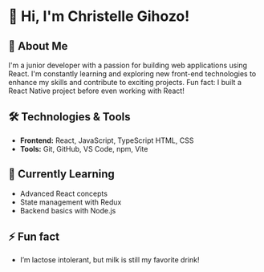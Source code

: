 # 👋 Hi, I'm Christelle Gihozo!

## 🚀 About Me
I'm a junior developer with a passion for building web applications using React. I'm constantly learning and exploring new front-end technologies to enhance my skills and contribute to exciting projects. Fun fact: I built a React Native project before even working with React!

## 🛠️ Technologies & Tools
- **Frontend:** React, JavaScript, TypeScript HTML, CSS
- **Tools:** Git, GitHub, VS Code, npm, Vite

## 🌱 Currently Learning
- Advanced React concepts
- State management with Redux
- Backend basics with Node.js
  
## ⚡ Fun fact
- I’m lactose intolerant, but milk is still my favorite drink!
